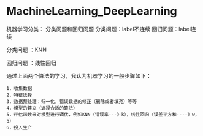 # MachineLearning_DeepLearning


机器学习分类：
	分类问题和回归问题
		分类问题：label不连续
		回归问题：label连续

分类问题
	：KNN

回归问题
	：线性回归

通过上面两个算法的学习，我认为机器学习的一般步骤如下：

	1，收集数据
	2，特征选择
	3，数据预处理：归一化，错误数据的修正（删除或者填充）等等
	4，模型的建立（选择合适的算法）
	5，评估函数来对模型进行调优，例如KNN（错误率---》k），线性回归（误差平方和----》w，b）
	6，投入生产




	

